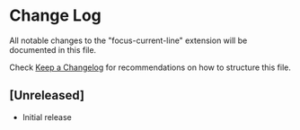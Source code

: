# Change Log

All notable changes to the "focus-current-line" extension will be documented in this file.

Check [Keep a Changelog](http://keepachangelog.com/) for recommendations on how to structure this file.

## [Unreleased]

- Initial release